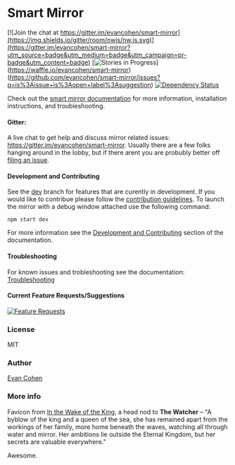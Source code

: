 # Smart Mirror
[![Join the chat at https://gitter.im/evancohen/smart-mirror](https://img.shields.io/gitter/room/nwjs/nw.js.svg)](https://gitter.im/evancohen/smart-mirror?utm_source=badge&utm_medium=badge&utm_campaign=pr-badge&utm_content=badge) [![Stories in Progress](https://img.shields.io/waffle/label/evancohen/smart-mirror/in%20progress.svg)] (https://waffle.io/evancohen/smart-mirror)  (https://github.com/evancohen/smart-mirror/issues?q=is%3Aissue+is%3Aopen+label%3Asuggestion) [![Dependency Status](https://dependencyci.com/github/evancohen/smart-mirror/badge)](https://dependencyci.com/github/evancohen/smart-mirror)

Check out the [smart mirror documentation](http://docs.smart-mirror.io) for more information, installation instructions, and troubleshooting.

#### Gitter:
A live chat to get help and discuss mirror related issues: https://gitter.im/evancohen/smart-mirror. Usually there are a few folks hanging around in the lobby, but if there arent you are probubly better off [filing an issue](https://github.com/evancohen/smart-mirror/issues/new).

#### Development and Contributing
See the [dev](https://github.com/evancohen/smart-mirror/tree/dev) branch for features that are curently in development.
If you would like to contribue please follow the [contribution guidelines](https://github.com/evancohen/smart-mirror/blob/master/CONTRIBUTING.md).
To launch the mirror with a debug window attached use the following command:
```
npm start dev
```
For more information see the [Development and Contributing](http://docs.smart-mirror.io/docs/development_and_contributing.html) section of the documentation.

#### Troubleshooting
For known issues and trobleshooting see the documentation: [Troubleshooting](http://docs.smart-mirror.io/docs/troubleshooting.html)

#### Current Feature Requests/Suggestions
[![Feature Requests](http://feathub.com/evancohen/smart-mirror?format=svg)](http://feathub.com/evancohen/smart-mirror)


### License
MIT

### Author
[Evan Cohen](http://evanbtcohen.com/)

### More info
Favicon from [In the Wake of the King](http://walkingmind.evilhat.com/2014/03/17/in-the-wake-of-the-king/), a head nod to **The Watcher** – "A byblow of the king and a queen of the sea, she has remained apart from the workings of her family, more home beneath the waves, watching all through water and mirror. Her ambitions lie outside the Eternal Kingdom, but her secrets are valuable everywhere."

Awesome.
